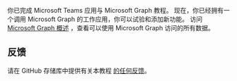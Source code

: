 <!-- markdownlint-disable MD002 MD041 -->

你已完成 Microsoft Teams 应用与 Microsoft Graph 教程。 现在，你已经拥有一个调用 Microsoft Graph 的工作应用，你可以试验和添加新功能。 访问 [Microsoft Graph 概述](/graph/overview) ，查看可以使用 Microsoft Graph 访问的所有数据。

## <a name="feedback"></a>反馈

请在 GitHub 存储库中提供有关本教程 [的任何反馈](https://github.com/microsoftgraph/msgraph-training-teamsapp-dotnet)。
